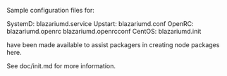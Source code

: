 Sample configuration files for:

SystemD: blazariumd.service
Upstart: blazariumd.conf
OpenRC:  blazariumd.openrc
         blazariumd.openrcconf
CentOS:  blazariumd.init

have been made available to assist packagers in creating node packages here.

See doc/init.md for more information.
